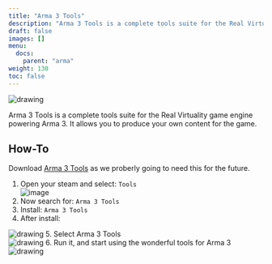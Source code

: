 ```yaml
---
title: "Arma 3 Tools"
description: "Arma 3 Tools is a complete tools suite for the Real Virtuality game engine powering Arma 3. It allows you to produce your own content for the game."
draft: false
images: []
menu:
  docs:
    parent: "arma"
weight: 130
toc: false
---
```


<img src="/images/1/arma3tools.jpeg" alt="drawing"/>

Arma 3 Tools is a complete tools suite for the Real Virtuality game engine powering Arma 3. It allows you to produce your own content for the game.

## How-To

Download [Arma 3 Tools](https://store.steampowered.com/app/233800/Arma_3_Tools/?curator_clanid=4777282) as we proberly going to need this for the future.

1.  Open your steam and select: `Tools`<br>
  ![image](/images/arma-3-tools.png)
2.  Now search for: `Arma 3 Tools`
3.  Install: `Arma 3 Tools`
4.  After install:<br>
  <img src="/images/1/arma-3-tools-a.png" alt="drawing"/>
5.  Select Arma 3 Tools<br>
  <img src="/images/1/launch.png" alt="drawing"/>
6.  Run it, and start using the wonderful tools for Arma 3<br>
  <img src="/images/1/arma-3-tools.png" alt="drawing"/>

